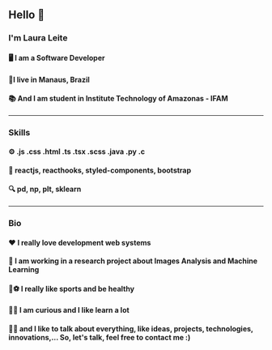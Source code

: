 
## Hello :wave:

### I'm Laura Leite

#### :desktop_computer: I am a Software Developer 
#### :round_pushpin:I live in Manaus, Brazil
#### :books: And I am student in Institute Technology of Amazonas - IFAM

<hr>

### Skills

#### :gear: .js .css .html .ts .tsx .scss .java .py .c

#### :nail_care: reactjs, reacthooks, styled-components, bootstrap

#### :mag: pd, np, plt, sklearn

<hr>

### Bio

#### :heart: I really love development web systems

#### :briefcase: I am working in a research project about Images Analysis and Machine Learning

#### :basketball::soccer: I really like sports and be healthy

#### :eyes::seedling: I am curious and I like learn a lot

#### :speech_balloon::bulb: and I like to talk about everything, like ideas, projects, technologies, innovations,... So, let's talk, feel free to contact me :)

